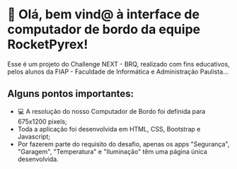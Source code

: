 # 👋 Olá, bem vind@ à interface de computador de bordo da equipe RocketPyrex!

Esse é um projeto do Challenge NEXT - BRQ, realizado com fins educativos, pelos alunos da FIAP - Faculdade de Informática e Administração Paulista...

## Alguns pontos importantes:

- 💻 A resolução do nosso Computador de Bordo foi definida para <bold>675x1200 pixels</bold>;
- Toda a aplicação foi desenvolvida em HTML, CSS, Bootstrap e Javascript;
- Por fazerem parte do requisito do desafio, apenas os apps "Segurança", "Garagem", "Temperatura" e "Iluminação" têm uma página única desenvolvida.
